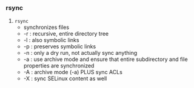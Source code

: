 ### rsync
1. `rsync`
    * synchronizes files
    * -r : recursive, entire directory tree
    * -l : also symbolic links
    * -p : preserves symbolic links
    * -n : only a dry run, not actually sync anything
    * -a : use archive mode and ensure that entire subdirectory and file properties are synchronized
    * -A : archive mode (-a) PLUS sync ACLs
    * -X : sync SELinux content as well